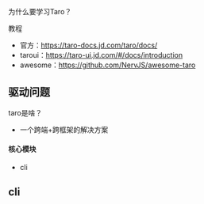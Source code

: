 为什么要学习Taro？

教程

- 官方：https://taro-docs.jd.com/taro/docs/
- taroui：https://taro-ui.jd.com/#/docs/introduction
- awesome：https://github.com/NervJS/awesome-taro



## 驱动问题

taro是啥？

- 一个跨端+跨框架的解决方案

#### 核心模块

- cli



## cli



